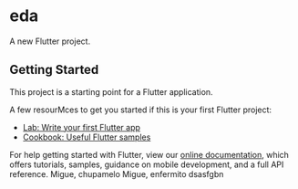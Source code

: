 # eda

A new Flutter project.

## Getting Started

This project is a starting point for a Flutter application.

A few resourMces to get you started if this is your first Flutter project:

- [Lab: Write your first Flutter app](https://flutter.dev/docs/get-started/codelab)
- [Cookbook: Useful Flutter samples](https://flutter.dev/docs/cookbook)

For help getting started with Flutter, view our
[online documentation](https://flutter.dev/docs), which offers tutorials,
samples, guidance on mobile development, and a full API reference.
Migue, chupamelo
Migue, enfermito
dsasfgbn